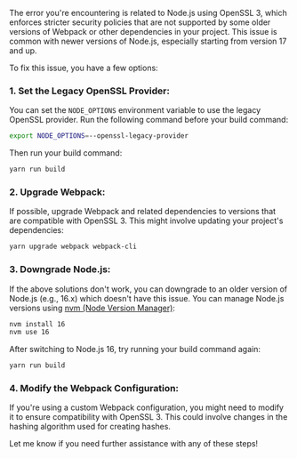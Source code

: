 The error you're encountering is related to Node.js using OpenSSL 3, which enforces stricter security policies that are not supported by some older versions of Webpack or other dependencies in your project. This issue is common with newer versions of Node.js, especially starting from version 17 and up.

To fix this issue, you have a few options:

### 1. **Set the Legacy OpenSSL Provider:**
   You can set the `NODE_OPTIONS` environment variable to use the legacy OpenSSL provider. Run the following command before your build command:
   
   ```bash
   export NODE_OPTIONS=--openssl-legacy-provider
   ```

   Then run your build command:
   
   ```bash
   yarn run build
   ```

### 2. **Upgrade Webpack:**
   If possible, upgrade Webpack and related dependencies to versions that are compatible with OpenSSL 3. This might involve updating your project's dependencies:

   ```bash
   yarn upgrade webpack webpack-cli
   ```

### 3. **Downgrade Node.js:**
   If the above solutions don't work, you can downgrade to an older version of Node.js (e.g., 16.x) which doesn't have this issue. You can manage Node.js versions using [nvm (Node Version Manager)](https://github.com/nvm-sh/nvm):

   ```bash
   nvm install 16
   nvm use 16
   ```

   After switching to Node.js 16, try running your build command again:

   ```bash
   yarn run build
   ```

### 4. **Modify the Webpack Configuration:**
   If you're using a custom Webpack configuration, you might need to modify it to ensure compatibility with OpenSSL 3. This could involve changes in the hashing algorithm used for creating hashes.

Let me know if you need further assistance with any of these steps!